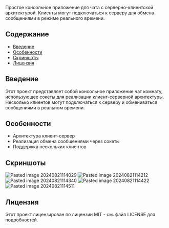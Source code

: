 Простое консольное приложение для чата с серверно-клиентской архитектурой. Клиенты могут подключаться к серверу для обмена сообщениями в режиме реального времени.

## Содержание
- [Введение](#введение)
- [Особенности](#особенности)
- [Скриншоты](#Скриншоты) 
- [Лицензия](#лицензия)

## Введение
Этот проект представляет собой консольное приложение чат комнату, использующее сокеты для реализации клиент-серверной архитектуры. Несколько клиентов могут подключаться к серверу и обмениваться сообщениями в реальном времени.

## Особенности
- Архитектура клиент-сервер
- Реализация обмена сообщениями через сокеты
- Поддержка нескольких клиентов

## Скриншоты
![Pasted image 20240821114029](https://github.com/user-attachments/assets/feb209e0-6bbb-4772-aa22-b1b47f218acd)
![Pasted image 20240821114212](https://github.com/user-attachments/assets/fb314ae0-10e9-4db0-868d-73794790a06c)
![Pasted image 20240821114340](https://github.com/user-attachments/assets/9649d809-bfaf-4505-b2af-2458e9cab996)
![Pasted image 20240821114422](https://github.com/user-attachments/assets/f0e7dc31-b10b-40ac-80a3-7743c0977085)
![Pasted image 20240821114511](https://github.com/user-attachments/assets/b931130c-7fe0-4146-89a3-f85dc0f855b1)

## Лицензия
Этот проект лицензирован по лицензии MIT - см. файл LICENSE для подробностей.


